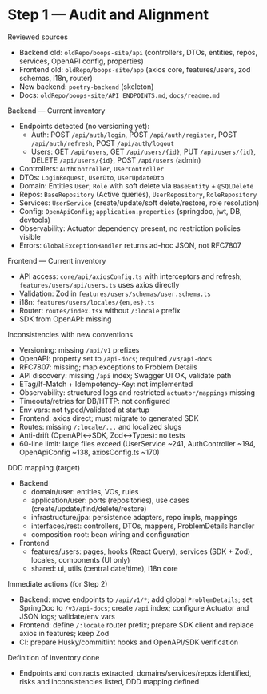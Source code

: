 <!--
File: reconstruction-audit.md
Purpose: Step 1 audit inventory and alignment notes for repository reconstruction.
All Rights Reserved. Emmanuel
-->
# Step 1 — Audit and Alignment

Reviewed sources
- Backend old: `oldRepo/boops-site/api` (controllers, DTOs, entities, repos, services, OpenAPI config, properties)
- Frontend old: `oldRepo/boops-site/app` (axios core, features/users, zod schemas, i18n, router)
- New backend: `poetry-backend` (skeleton)
- Docs: `oldRepo/boops-site/API_ENDPOINTS.md`, `docs/readme.md`

Backend — Current inventory
- Endpoints detected (no versioning yet):
  - Auth: POST `/api/auth/login`, POST `/api/auth/register`, POST `/api/auth/refresh`, POST `/api/auth/logout`
  - Users: GET `/api/users`, GET `/api/users/{id}`, PUT `/api/users/{id}`, DELETE `/api/users/{id}`, POST `/api/users` (admin)
- Controllers: `AuthController`, `UserController`
- DTOs: `LoginRequest`, `UserDto`, `UserUpdateDto`
- Domain: Entities `User`, `Role` with soft delete via `BaseEntity` + `@SQLDelete`
- Repos: `BaseRepository` (Active queries), `UserRepository`, `RoleRepository`
- Services: `UserService` (create/update/soft delete/restore, role resolution)
- Config: `OpenApiConfig`; `application.properties` (springdoc, jwt, DB, devtools)
- Observability: Actuator dependency present, no restriction policies visible
- Errors: `GlobalExceptionHandler` returns ad-hoc JSON, not RFC7807

Frontend — Current inventory
- API access: `core/api/axiosConfig.ts` with interceptors and refresh; `features/users/api/users.ts` uses axios directly
- Validation: Zod in `features/users/schemas/user.schema.ts`
- i18n: `features/users/locales/{en,es}.ts`
- Router: `routes/index.tsx` without `/:locale` prefix
- SDK from OpenAPI: missing

Inconsistencies with new conventions
- Versioning: missing `/api/v1` prefixes
- OpenAPI: property set to `/api-docs`; required `/v3/api-docs`
- RFC7807: missing; map exceptions to Problem Details
- API discovery: missing `/api` index; Swagger UI OK, validate path
- ETag/If-Match + Idempotency-Key: not implemented
- Observability: structured logs and restricted `actuator/mappings` missing
- Timeouts/retries for DB/HTTP: not configured
- Env vars: not typed/validated at startup
- Frontend: axios direct; must migrate to generated SDK
- Routes: missing `/:locale/...` and localized slugs
- Anti-drift (OpenAPI↔SDK, Zod↔Types): no tests
- 60-line limit: large files exceed (UserService ~241, AuthController ~194, OpenApiConfig ~138, axiosConfig.ts ~170)

DDD mapping (target)
- Backend
  - domain/user: entities, VOs, rules
  - application/user: ports (repositories), use cases (create/update/find/delete/restore)
  - infrastructure/jpa: persistence adapters, repo impls, mappings
  - interfaces/rest: controllers, DTOs, mappers, ProblemDetails handler
  - composition root: bean wiring and configuration
- Frontend
  - features/users: pages, hooks (React Query), services (SDK + Zod), locales, components (UI only)
  - shared: ui, utils (central date/time), i18n core

Immediate actions (for Step 2)
- Backend: move endpoints to `/api/v1/*`; add global `ProblemDetails`; set SpringDoc to `/v3/api-docs`; create `/api` index; configure Actuator and JSON logs; validate/env vars
- Frontend: define `/:locale` router prefix; prepare SDK client and replace axios in features; keep Zod
- CI: prepare Husky/commitlint hooks and OpenAPI/SDK verification

Definition of inventory done
- Endpoints and contracts extracted, domains/services/repos identified, risks and inconsistencies listed, DDD mapping defined
